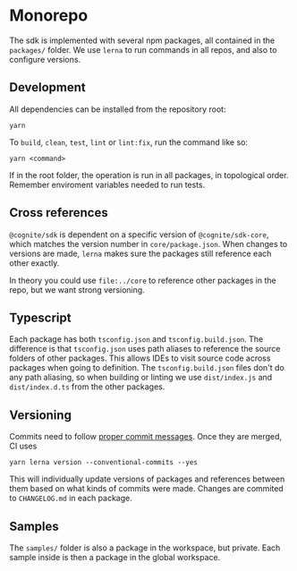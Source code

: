 # Monorepo
The sdk is implemented with several npm packages, all contained in the `packages/` folder.
We use `lerna` to run commands in all repos, and also to configure versions.

## Development
All dependencies can be installed from the repository root:
```
yarn
```
To `build`, `clean`, `test`, `lint` or `lint:fix`, run the command like so:
```
yarn <command>
```
If in the root folder, the operation is run in all packages, in topological order.
Remember enviroment variables needed to run tests.

## Cross references
`@cognite/sdk` is dependent on a specific version of `@cognite/sdk-core`,
which matches the version number in `core/package.json`. When changes to versions are made,
`lerna` makes sure the packages still reference each other exactly.

In theory you could use `file:../core` to reference other packages in the repo, but we want
strong versioning.

## Typescript
Each package has both `tsconfig.json` and `tsconfig.build.json`.
The difference is that `tsconfig.json` uses path aliases to reference the source folders of other packages.
This allows IDEs to visit source code across packages when going to definition.
The `tsconfig.build.json` files don't do any path aliasing, so when building or linting
we use `dist/index.js` and `dist/index.d.ts` from the other packages.

## Versioning
Commits need to follow [proper commit messages](https://github.com/angular/angular.js/blob/master/DEVELOPERS.md#-git-commit-guidelines). Once they are merged, CI uses
```
yarn lerna version --conventional-commits --yes
```
This will individually update versions of packages and references between them based on what kinds of commits were made. Changes are commited to `CHANGELOG.md` in each package.

## Samples
The `samples/` folder is also a package in the workspace, but private.
Each sample inside is then a package in the global workspace.